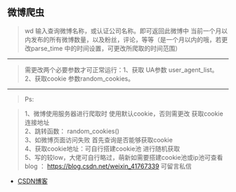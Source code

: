 ## 微博爬虫



> wd 输入查询微博名称，或认证公司名称。即可返回此微博中  当前一个月以内发布的所有微博数量，以及粉丝，评论，等等（是一个月以内的哦，若更改parse_time 中的时间设置，可更改所爬取的时间范围）
---
> 需更改两个必要参数才可正常运行：1、获取 UA参数 user_agent_list。 2、获取cookie 参数random_cookies。
--- 
> Ps: 

> 1、微博使用服务器进行爬取时 使用默认cookie，否则需更改 获取cookie连接地址   
> 2、跳转函数：  random_cookies()   
> 3、如微博页面访问失败 首先查询是否能够获取cookie   
> 4、获取cookie地址：可自行搭建cookie池  进行随机获取   
> 5、写的较low，大佬可自行略过，萌新如需要搭建cookie池或ip池可查看 blog  ： https://blog.csdn.net/weixin_41767339
可留言私信

* [CSDN博客](https://blog.csdn.net/weixin_41767339)


